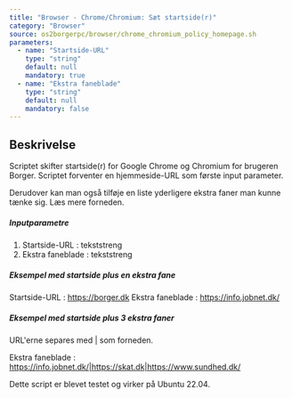 ```yaml
---
title: "Browser - Chrome/Chromium: Sæt startside(r)"
category: "Browser"
source: os2borgerpc/browser/chrome_chromium_policy_homepage.sh
parameters:
  - name: "Startside-URL"
    type: "string"
    default: null
    mandatory: true
  - name: "Ekstra faneblade"
    type: "string"
    default: null
    mandatory: false
---
```


## Beskrivelse
Scriptet skifter startside(r) for Google Chrome og Chromium for brugeren Borger.
Scriptet forventer en hjemmeside-URL som første input parameter.

Derudover kan man også tilføje en liste yderligere ekstra faner man kunne tænke sig. Læs mere forneden.

##### Inputparametre #####

1. Startside-URL : tekststreng
2. Ekstra faneblade : tekststreng

##### Eksempel med startside plus en ekstra fane #####

Startside-URL  : https://borger.dk
Ekstra faneblade : https://info.jobnet.dk/

##### Eksempel med startside plus 3 ekstra faner #####

URL'erne separes med | som forneden.

Ekstra faneblade : https://info.jobnet.dk/|https://skat.dk|https://www.sundhed.dk/

Dette script er blevet testet og virker på Ubuntu 22.04.